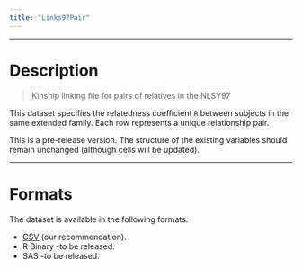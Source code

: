 ```yaml
---
title: "Links97Pair"
---
```


***
# Description

> Kinship linking file for pairs of relatives in the NLSY97

This dataset specifies the relatedness coefficient `R` between subjects in the same extended family.  Each row represents a unique relationship pair.

This is a pre-release version.  The structure of the existing variables should remain unchanged (although cells will be updated).

***
# Formats
The dataset is available in the following formats:

 * [CSV](https://github.com/LiveOak/NlsyLinks/blob/master/outside-data/nlsy-97/links-2017-97.csv?raw=true) (our recommendation).
 * R Binary -to be released.
 * SAS -to be released.
